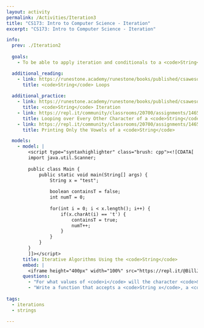 ```yaml
---
layout: activity
permalink: /Activities/Iteration3
title: "CS173: Intro to Computer Science - Iteration"
excerpt: "CS173: Intro to Computer Science - Iteration"

info:
  prev: ./Iteration2
  
  goals: 
    - To be able to apply iteration and conditionals to a <code>String</code>

  additional_reading:
    - link: https://runestone.academy/runestone/books/published/csawesome/Unit4-Iteration/topic-4-3-strings-loops.html 
      title: <code>String</code> Loops 
     
  additional_practice:
    - link: https://runestone.academy/runestone/books/published/csawesome/Unit4-Iteration/FRQstringScrambleA.html
      title: <code>String</code> Iteration    
    - link: https://repl.it/community/classrooms/20700/assignments/146533
      title: Looping over Every Other Character of a <code>String</code>
    - link: https://repl.it/community/classrooms/20700/assignments/146572
      title: Printing Only the Vowels of a <code>String</code>

  models:
    - model: |
        <script type="syntaxhighlighter" class="brush: cpp"><![CDATA[
        import java.util.Scanner;
        
        public class Main {
            public static void main(String[] args) {
                String x = "test";
                
                boolean containsT = false;
                int numT = 0;
                
                for(int i = 0; i < x.length(); i++) {
                    if(x.charAt(i) == 't') {
                        containsT = true;
                        numT++;
                    }
                }
            }
        }
        ]]></script>     
      title: Iterative Algorithms Using the <code>String</code>
      embed: |
        <iframe height="400px" width="100%" src="https://repl.it/@BillJr99/JavaFirstExample?lite=true" scrolling="no" frameborder="no" allowtransparency="true" allowfullscreen="true" sandbox="allow-forms allow-pointer-lock allow-popups allow-same-origin allow-scripts allow-modals"></iframe> 
      questions:
        - "For what values of <code>i</code> will the character <code>&lsquo;t&rsquo;</code> be found in this <code>String</code>?  You may find the <a href=https://cscircles.cemc.uwaterloo.ca/java_visualize/>Java Visualizer</a> or your IDE debugger helpful."
        - "Write a function that accepts a <code>String x</code>, a <code>char c</code>, and an <code>int n</code>.  Return the index of the <code>n&rsquo;th</code> instance of the character <code>c</code> in the <code>String x</code>.  Use the <code>indexOf()</code> method in a loop."
        
tags:
  - iterations
  - strings
  
---
```


